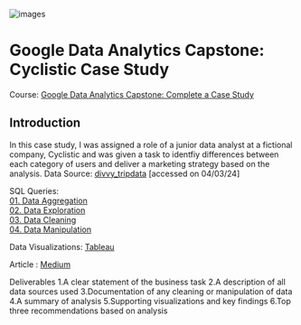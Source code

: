 
![images](https://github.com/Anas-Babar/Cyclistic-Google-Case-Study/assets/125931322/835b286b-5705-43c2-8a0c-aa0eda4e73a3)



# Google Data Analytics Capstone: Cyclistic Case Study
Course: [Google Data Analytics Capstone: Complete a Case Study](https://www.coursera.org/learn/google-data-analytics-capstone)

## Introduction
In this case study, I was assigned a role of a junior data analyst at a fictional company, Cyclistic and was given a task to identfiy differences between each category of users and deliver a marketing strategy based on the analysis. 
Data Source: [divvy_tripdata](https://divvy-tripdata.s3.amazonaws.com/index.html) [accessed on 04/03/24]  

SQL Queries:  
[01. Data Aggregation](https://github.com/Anas-Babar/Cyclistic-Google-Case-Study/blob/main/data_aggregation.sql)  
[02. Data Exploration](https://github.com/Anas-Babar/Cyclistic-Google-Case-Study/blob/main/data_exploration.sql)  
[03. Data Cleaning](https://github.com/Anas-Babar/Cyclistic-Google-Case-Study/blob/main/data_cleaning.sql)  
[04. Data Manipulation](https://github.com/Anas-Babar/Cyclistic-Google-Case-Study/blob/main/data_manipulation.sql) 

Data Visualizations: [Tableau](https://public.tableau.com/views/Cyclistic-BikeShare-GoogleCaseStudy-Dashboard1/Cyclistic-GoogleCaseStudy?:language=en-US&:sid=&:display_count=n&:origin=viz_share_link) 

Article : [Medium](https://medium.com/@anas_babar/cyclistic-google-data-analytics-capstone-1dde5acd0258)

Deliverables
1.A clear statement of the business task
2.A description of all data sources used
3.Documentation of any cleaning or manipulation of data
4.A summary of analysis
5.Supporting visualizations and key findings
6.Top three recommendations based on analysis
